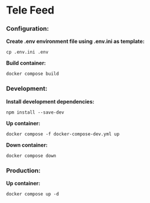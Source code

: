 # Tele Feed

### Configuration:

**Create .env environment file using .env.ini as template:**

`cp .env.ini .env`

**Build container:**

`docker compose build`


### Development:

**Install development dependencies:**

`npm install --save-dev`

**Up container:**

`docker compose -f docker-compose-dev.yml up`

**Down container:**

`docker compose down`

### Production:

**Up container:**

`docker compose up -d`
